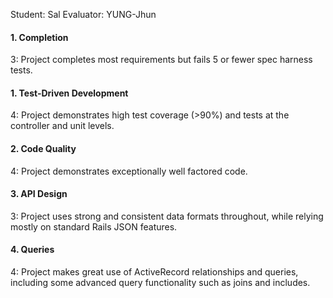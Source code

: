 
Student: Sal 
Evaluator: YUNG-Jhun

#### 1. Completion

3: Project completes most requirements but fails 5 or fewer spec harness tests.  

#### 1. Test-Driven Development

4: Project demonstrates high test coverage (>90%) and tests at the controller and unit levels.  

#### 2. Code Quality

4: Project demonstrates exceptionally well factored code.  

#### 3. API Design  

3: Project uses strong and consistent data formats throughout, while relying mostly on standard Rails JSON features.  

#### 4. Queries

4: Project makes great use of ActiveRecord relationships and queries, including some advanced query functionality such as joins and includes.  


